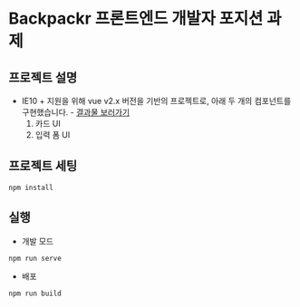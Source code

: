 # Backpackr 프론트엔드 개발자 포지션 과제

## 프로젝트 설명
- IE10 + 지원을 위해 vue v2.x 버전을 기반의 프로젝트로, 아래 두 개의 컴포넌트를 구현했습니다. - [결과물 보러가기](https://backpackr-assignment.vercel.app)
  1. 카드 UI
  2. 입력 폼 UI


## 프로젝트 세팅
```
npm install
```

## 실행
- 개발 모드
```
npm run serve
```
- 배포
```
npm run build
```
